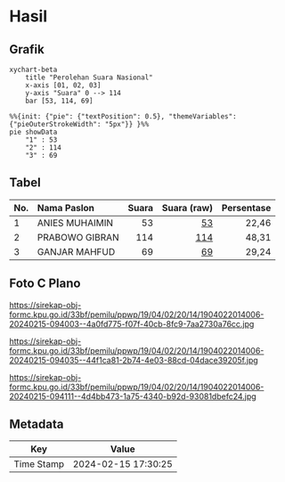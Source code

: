 # Hasil

## Grafik

```mermaid
xychart-beta
    title "Perolehan Suara Nasional"
    x-axis [01, 02, 03]
    y-axis "Suara" 0 --> 114
    bar [53, 114, 69]
```

```mermaid
%%{init: {"pie": {"textPosition": 0.5}, "themeVariables": {"pieOuterStrokeWidth": "5px"}} }%%
pie showData
    "1" : 53
    "2" : 114
    "3" : 69
```

## Tabel

| No. | Nama Paslon    | Suara | Suara (raw) | Persentase |
|:--- |:-------------- | -----:| -----------:| ----------:|
| 1   | ANIES MUHAIMIN | 53    | [53][p-1]   | 22,46      |
| 2   | PRABOWO GIBRAN | 114   | [114][p-2]  | 48,31      |
| 3   | GANJAR MAHFUD  | 69    | [69][p-3]   | 29,24      |


[p-1]: https://github.com/gigit-pemilu/pemilu-2024/blob/main/pilpres/hitung-suara/sub/19-kepulauan-bangka-belitung/sub/04-bangka-tengah/sub/02-pangkalan-baru/sub/2014-beluluk/sub/006-tps/sub/paslon-1.txt
[p-2]: https://github.com/gigit-pemilu/pemilu-2024/blob/main/pilpres/hitung-suara/sub/19-kepulauan-bangka-belitung/sub/04-bangka-tengah/sub/02-pangkalan-baru/sub/2014-beluluk/sub/006-tps/sub/paslon-2.txt
[p-3]: https://github.com/gigit-pemilu/pemilu-2024/blob/main/pilpres/hitung-suara/sub/19-kepulauan-bangka-belitung/sub/04-bangka-tengah/sub/02-pangkalan-baru/sub/2014-beluluk/sub/006-tps/sub/paslon-3.txt

## Foto C Plano

https://sirekap-obj-formc.kpu.go.id/33bf/pemilu/ppwp/19/04/02/20/14/1904022014006-20240215-094003--4a0fd775-f07f-40cb-8fc9-7aa2730a76cc.jpg

https://sirekap-obj-formc.kpu.go.id/33bf/pemilu/ppwp/19/04/02/20/14/1904022014006-20240215-094035--44f1ca81-2b74-4e03-88cd-04dace39205f.jpg

https://sirekap-obj-formc.kpu.go.id/33bf/pemilu/ppwp/19/04/02/20/14/1904022014006-20240215-094111--4d4bb473-1a75-4340-b92d-93081dbefc24.jpg


## Metadata

| Key        | Value               |
| ---------- | ------------------- |
| Time Stamp | 2024-02-15 17:30:25 |



